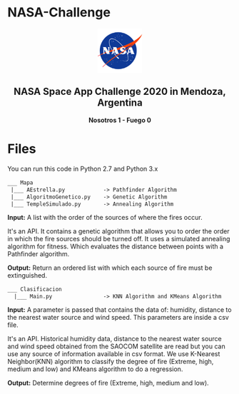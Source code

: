 # NASA-Challenge

<p align="center">
 <img width="100px" src="https://github.com/cabustillo13/NASA-Challenge/blob/main/Nasa.svg" align="center" alt="NASA Space App Challenge" />
 <h2 align="center">NASA Space App Challenge 2020 in Mendoza, Argentina</h2>
 <p align="center"><b>Nosotros 1 - Fuego 0</b></p>
</p>

# Files
You can run this code in Python 2.7 and Python 3.x

```
___ Mapa
 |___ AEstrella.py            -> Pathfinder Algorithm
 |___ AlgoritmoGenetico.py    -> Genetic Algorithm
 |___ TempleSimulado.py       -> Annealing Algorithm
``` 
**Input:** A list with the order of the sources of where the fires occur.  

It's an API. It contains a genetic algorithm that allows you to order the order in which the fire sources should be turned off. It uses a simulated annealing algorithm for fitness. Which evaluates the distance between points with a Pathfinder algorithm. 

**Output:** Return an ordered list with which each source of fire must be extinguished.

```
___ Clasificacion
  |___ Main.py                -> KNN Algorithm and KMeans Algorithm
```
 
**Input:** A parameter is passed that contains the data of: humidity, distance to the nearest water source and wind speed. This parameters are inside a csv file.
 
 It's an API. Historical humidity data, distance to the nearest water source and wind speed obtained from the SAOCOM satellite are read but you can use any source of information available in csv format. We use K-Nearest Neighbor(KNN) algorithm to classify the degree of fire (Extreme, high, medium and low) and KMeans algorithm to do a regression.
 
 **Output:** Determine degrees of fire (Extreme, high, medium and low).
